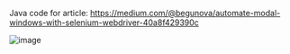 Java code for article: https://medium.com/@begunova/automate-modal-windows-with-selenium-webdriver-40a8f429390c

![image](https://github.com/user-attachments/assets/1eadf84a-958e-45fb-bd35-2dd0709822ca)
